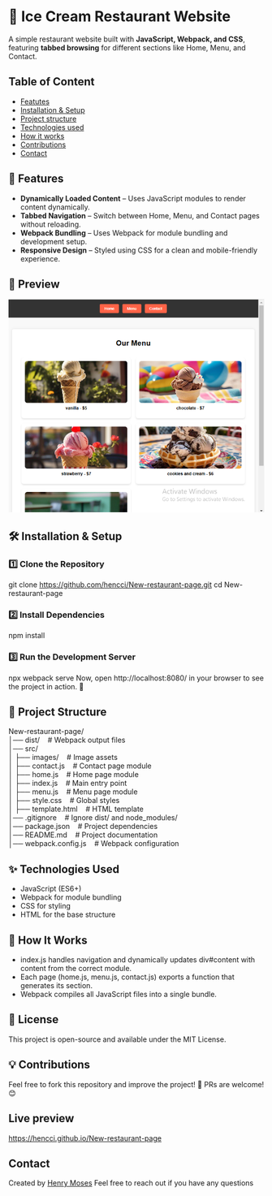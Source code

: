 # 🍨 Ice Cream Restaurant Website

A simple restaurant website built with **JavaScript, Webpack, and CSS**, featuring **tabbed browsing** for different sections like Home, Menu, and Contact.

## Table of Content

* [Featutes](#fearures)
* [Installation & Setup](#installation-&-setup)
* [Project structure](#project-structure)
* [Technologies used](#technologies-used)
* [How it works](#how-it-works)
* [Contributions](#contributions)
* [Contact](#contact)

## 🚀 Features

- **Dynamically Loaded Content** – Uses JavaScript modules to render content dynamically.
- **Tabbed Navigation** – Switch between Home, Menu, and Contact pages without reloading.
- **Webpack Bundling** – Uses Webpack for module bundling and development setup.
- **Responsive Design** – Styled using CSS for a clean and mobile-friendly experience.

## 📸 Preview

![Website Screenshot](./src/images/Icecream%20page.PNG)

## 🛠️ Installation & Setup

### 1️⃣ Clone the Repository

git clone https://github.com/hencci/New-restaurant-page.git
cd New-restaurant-page

### 2️⃣ Install Dependencies

npm install

### 3️⃣ Run the Development Server

npx webpack serve
Now, open http://localhost:8080/ in your browser to see the project in action. 🚀

## 📂 Project Structure

New-restaurant-page/ <br>
│── dist/&nbsp;&nbsp;&nbsp;                  # Webpack output files <br>
│── src/ <br>
│   ├── images/&nbsp;&nbsp;&nbsp;            # Image assets <br>
│   ├── contact.js&nbsp;&nbsp;&nbsp;         # Contact page module <br>
│   ├── home.js&nbsp;&nbsp;&nbsp;            # Home page module <br>
│   ├── index.js&nbsp;&nbsp;&nbsp;           # Main entry point <br>
│   ├── menu.js&nbsp;&nbsp;&nbsp;            # Menu page module <br>
│   ├── style.css&nbsp;&nbsp;&nbsp;          # Global styles <br>
│   ├── template.html&nbsp;&nbsp;&nbsp;      # HTML template <br>
│── .gitignore&nbsp;&nbsp;&nbsp;             # Ignore dist/ and node_modules/ <br>
│── package.json&nbsp;&nbsp;&nbsp;           # Project dependencies <br>
│── README.md&nbsp;&nbsp;&nbsp;              # Project documentation <br>
│── webpack.config.js&nbsp;&nbsp;&nbsp;      # Webpack configuration <br>

## ✨ Technologies Used

- JavaScript (ES6+)
- Webpack for module bundling
- CSS for styling
- HTML for the base structure

## 🔧 How It Works

- index.js handles navigation and dynamically updates div#content with content from the correct module.
- Each page (home.js, menu.js, contact.js) exports a function that generates its section.
- Webpack compiles all JavaScript files into a single bundle.

## 📜 License

This project is open-source and available under the MIT License.

## 💡 Contributions

Feel free to fork this repository and improve the project! 🚀
PRs are welcome! 😊

## Live preview

https://hencci.github.io/New-restaurant-page

## Contact

Created by [Henry Moses](https://github.com/hencci)
Feel free to reach out if you have any questions
